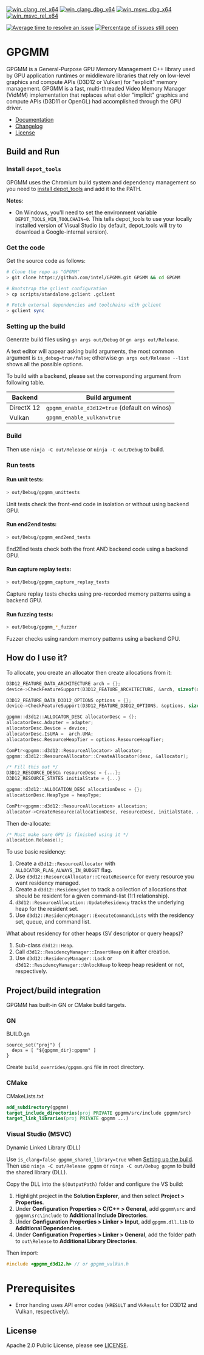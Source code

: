 [![win_clang_rel_x64](https://github.com/intel/GPGMM/actions/workflows/win_clang_rel_x64.yaml/badge.svg)](https://github.com/intel/GPGMM/actions/workflows/win_clang_rel_x64.yaml)
[![win_clang_dbg_x64](https://github.com/intel/GPGMM/actions/workflows/win_clang_dbg_x64.yaml/badge.svg)](https://github.com/intel/GPGMM/actions/workflows/win_clang_dbg_x64.yaml)
[![win_msvc_dbg_x64](https://github.com/intel/GPGMM/actions/workflows/win_msvc_dbg_x64.yaml/badge.svg)](https://github.com/intel/GPGMM/actions/workflows/win_msvc_dbg_x64.yaml)
[![win_msvc_rel_x64](https://github.com/intel/GPGMM/actions/workflows/win_msvc_rel_x64.yaml/badge.svg)](https://github.com/intel/GPGMM/actions/workflows/win_msvc_rel_x64.yaml)

[![Average time to resolve an issue](http://isitmaintained.com/badge/resolution/intel/gpgmm.svg)](http://isitmaintained.com/project/intel/gpgmm "Average time to resolve an issue") [![Percentage of issues still open](http://isitmaintained.com/badge/open/intel/gpgmm.svg)](http://isitmaintained.com/project/intel/gpgmm "Percentage of issues still open")

# GPGMM

GPGMM is a General-Purpose GPU Memory Management C++ library used by GPU application runtimes or middleware libraries that rely on low-level graphics and compute APIs (D3D12 or Vulkan) for "explicit" memory management. GPGMM is a fast, multi-threaded Video Memory Manager (VidMM) implementation that replaces what older "implicit" graphics and compute APIs (D3D11 or OpenGL) had accomplished through the GPU driver.

* [Documentation](https://intel.github.io/GPGMM/html/)
* [Changelog](https://github.com/intel/GPGMM/releases)
* [License](https://github.com/intel/GPGMM/blob/main/LICENSE)

## Build and Run

### Install `depot_tools`

GPGMM uses the Chromium build system and dependency management so you need to [install depot_tools] and add it to the PATH.

[install depot_tools]: http://commondatastorage.googleapis.com/chrome-infra-docs/flat/depot_tools/docs/html/depot_tools_tutorial.html#_setting_up

**Notes**:
 * On Windows, you'll need to set the environment variable `DEPOT_TOOLS_WIN_TOOLCHAIN=0`. This tells depot_tools to use your locally installed version of Visual Studio (by default, depot_tools will try to download a Google-internal version).

### Get the code

Get the source code as follows:

```sh
# Clone the repo as "GPGMM"
> git clone https://github.com/intel/GPGMM.git GPGMM && cd GPGMM

# Bootstrap the gclient configuration
> cp scripts/standalone.gclient .gclient

# Fetch external dependencies and toolchains with gclient
> gclient sync
```

### Setting up the build
Generate build files using `gn args out/Debug` or `gn args out/Release`.

A text editor will appear asking build arguments, the most common argument is `is_debug=true/false`; otherwise `gn args out/Release --list` shows all the possible options.

To build with a backend, please set the corresponding argument from following table.

| Backend | Build argument |
|---------|--------------|
| DirectX 12 | `gpgmm_enable_d3d12=true` (default on winos) |
| Vulkan | `gpgmm_enable_vulkan=true` |

### Build

Then use `ninja -C out/Release` or `ninja -C out/Debug` to build.

### Run tests

#### Run unit tests:
```sh
> out/Debug/gpgmm_unittests
```

Unit tests check the front-end code in isolation or without using backend GPU.

#### Run end2end tests:
```sh
> out/Debug/gpgmm_end2end_tests
```

End2End tests check both the front AND backend code using a backend GPU.

#### Run capture replay tests:
```sh
> out/Debug/gpgmm_capture_replay_tests
```

Capture replay tests checks using pre-recorded memory patterns using a backend GPU.

#### Run fuzzing tests:
```sh
> out/Debug/gpgmm_*_fuzzer
```

Fuzzer checks using random memory patterns using a backend GPU.

## How do I use it?

To allocate, you create an allocator then create allocations from it:
```cpp
D3D12_FEATURE_DATA_ARCHITECTURE arch = {};
device->CheckFeatureSupport(D3D12_FEATURE_ARCHITECTURE, &arch, sizeof(arch)

D3D12_FEATURE_DATA_D3D12_OPTIONS options = {};
device->CheckFeatureSupport(D3D12_FEATURE_D3D12_OPTIONS, &options, sizeof(options)));

gpgmm::d3d12::ALLOCATOR_DESC allocatorDesc = {};
allocatorDesc.Adapter = adapter;
allocatorDesc.Device = device;
allocatorDesc.IsUMA =  arch.UMA;
allocatorDesc.ResourceHeapTier = options.ResourceHeapTier;

ComPtr<gpgmm::d3d12::ResourceAllocator> allocator;
gpgmm::d3d12::ResourceAllocator::CreateAllocator(desc, &allocator);
```

```cpp
/* Fill this out */
D3D12_RESOURCE_DESC& resourceDesc = {...};
D3D12_RESOURCE_STATES initialState = {...}

gpgmm::d3d12::ALLOCATION_DESC allocationDesc = {};
allocationDesc.HeapType = heapType;

ComPtr<gpgmm::d3d12::ResourceAllocation> allocation;
allocator->CreateResource(allocationDesc, resourceDesc, initialState, /*pOptimizedClear*/nullptr, &allocation);
```

Then de-allocate:
```cpp
/* Must make sure GPU is finished using it */
allocation.Release();
```

To use basic residency:
1. Create a `d3d12::ResourceAllocator` with `ALLOCATOR_FLAG_ALWAYS_IN_BUDGET` flag.
2. Use `d3d12::ResourceAllocator::CreateResource` for every resource you want residency managed.
3. Create a `d3d12::ResidencySet` to track a collection of allocations that should be resident for a given command-list (1:1 relationship).
4. `d3d12::ResourceAllocation::UpdateResidency` tracks the underlying heap for the resident set.
5. Use `d3d12::ResidencyManager::ExecuteCommandLists` with the residency set, queue, and command list.

What about residency for other heaps (SV descriptor or query heaps)?
1. Sub-class `d3d12::Heap`.
2. Call `d3d12::ResidencyManager::InsertHeap` on it after creation.
3. Use `d3d12::ResidencyManager::Lock` or `d3d12::ResidencyManager::UnlockHeap` to keep heap resident or not, respectively.

## Project/build integration
GPGMM has built-in GN or CMake build targets.

### GN

BUILD.gn
```gn
source_set("proj") {
  deps = [ "${gpgmm_dir}:gpgmm" ]
}
```
Create `build_overrides/gpgmm.gni` file in root directory.

### CMake

CMakeLists.txt
```cmake
add_subdirectory(gpgmm)
target_include_directories(proj PRIVATE gpgmm/src/include gpgmm/src)
target_link_libraries(proj PRIVATE gpgmm ...)
```

### Visual Studio (MSVC)

Dynamic Linked Library (DLL)

Use `is_clang=false gpgmm_shared_library=true` when [Setting up the build](#Setting-up-the-build).
Then use `ninja -C out/Release gpgmm` or `ninja -C out/Debug gpgmm` to build the shared library (DLL).

Copy the DLL into the `$(OutputPath)` folder and configure the VS build:
1. Highlight project in the **Solution Explorer**, and then select **Project > Properties**.
2. Under **Configuration Properties > C/C++ > General**, add `gpgmm\src` and `gpgmm\src\include` to **Additional Include Directories**.
3. Under **Configuration Properties > Linker > Input**, add ``gpgmm.dll.lib`` to **Additional Dependencies**.
4. Under **Configuration Properties > Linker > General**, add the folder path to `out\Release` to **Additional Library Directories**.

Then import:
```cpp
#include <gpgmm_d3d12.h> // or gpgmm_vulkan.h
```

# Prerequisites
* Error handing uses API error codes (`HRESULT` and `VkResult` for D3D12 and Vulkan, respectively).

## License

Apache 2.0 Public License, please see [LICENSE](/LICENSE).
